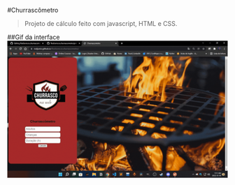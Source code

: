 #Churrascômetro
>Projeto de cálculo feito com javascript, HTML e CSS.

##Gif da interface
![](https://github.com/RodJunio/RodJunio.io.churrascometro/blob/main/img/gif%20interface.gif)
